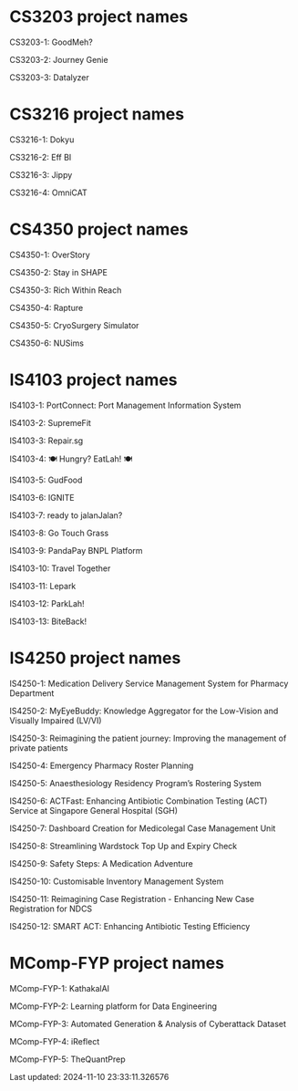 # CS3203 project names
CS3203-1: GoodMeh?

CS3203-2: Journey Genie

CS3203-3: Datalyzer

# CS3216 project names
CS3216-1: Dokyu

CS3216-2: Eff BI

CS3216-3: Jippy

CS3216-4: OmniCAT

# CS4350 project names
CS4350-1: OverStory

CS4350-2: Stay in SHAPE

CS4350-3: Rich Within Reach

CS4350-4: Rapture

CS4350-5: CryoSurgery Simulator

CS4350-6: NUSims

# IS4103 project names
IS4103-1: PortConnect: Port Management Information System

IS4103-2: SupremeFit

IS4103-3: Repair.sg

IS4103-4: 🍽️ Hungry? EatLah! 🍽️

IS4103-5: GudFood

IS4103-6: IGNITE

IS4103-7: ready to jalanJalan?

IS4103-8: Go Touch Grass

IS4103-9: PandaPay BNPL Platform

IS4103-10: Travel Together

IS4103-11: Lepark

IS4103-12: ParkLah!

IS4103-13: BiteBack!

# IS4250 project names
IS4250-1: Medication Delivery Service Management System for Pharmacy Department

IS4250-2: MyEyeBuddy: Knowledge Aggregator for the Low-Vision and Visually Impaired (LV/VI)

IS4250-3: Reimagining the patient journey: Improving the management of private patients

IS4250-4: Emergency Pharmacy Roster Planning

IS4250-5: Anaesthesiology Residency Program’s Rostering System

IS4250-6: ACTFast: Enhancing Antibiotic Combination Testing (ACT) Service at Singapore General Hospital (SGH)

IS4250-7: Dashboard Creation for Medicolegal Case Management Unit

IS4250-8: Streamlining Wardstock Top Up and Expiry Check

IS4250-9: Safety Steps: A Medication Adventure

IS4250-10: Customisable Inventory Management System

IS4250-11: Reimagining Case Registration - Enhancing New Case Registration for NDCS

IS4250-12: SMART ACT: Enhancing Antibiotic Testing Efficiency

# MComp-FYP project names
MComp-FYP-1: KathakalAI

MComp-FYP-2: Learning platform for Data Engineering

MComp-FYP-3: Automated Generation & Analysis of Cyberattack Dataset

MComp-FYP-4: iReflect

MComp-FYP-5: TheQuantPrep

Last updated: 2024-11-10 23:33:11.326576